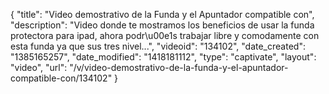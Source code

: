 {
    "title": "Video demostrativo de la Funda y el Apuntador compatible con",
    "description": "Video donde te mostramos los beneficios de usar la funda protectora para ipad, ahora podr\u00e1s trabajar libre y comodamente con esta funda ya que sus tres nivel...",
    "videoid": "134102",
    "date_created": "1385165257",
    "date_modified": "1418181112",
    "type": "captivate",
    "layout": "video",
    "url": "\/v\/video-demostrativo-de-la-funda-y-el-apuntador-compatible-con\/134102"
}